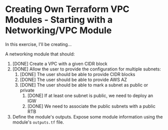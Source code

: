 # Creating Own Terraform VPC Modules - Starting with a Networking/VPC Module

In this exercise, I'll be creating...

A networking module that should:
1. [DONE] Create a VPC with a given CIDR block
2. [DONE] Allow the user to provide the configuration for multiple subnets:
   1. [DONE] The user should be able to provide CIDR blocks
   2. [DONE] The user should be able to provide AWS AZ
   3. [DONE] The user should be able to mark a subnet as public or private
      1. [DONE] If at least one subnet is public, we need to deploy an IGW
      2. [DONE] We need to associate the public subnets with a public RTB
3. Define the module's outputs. Expose some module information using the module's `outputs.tf` file.